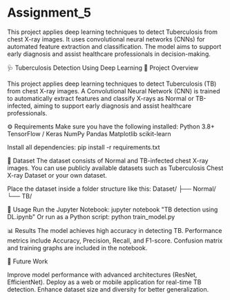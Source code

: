 # Assignment_5
This project applies deep learning techniques to detect Tuberculosis from chest X-ray images. It uses convolutional neural networks (CNNs) for automated feature extraction and classification. The model aims to support early diagnosis and assist healthcare professionals in decision-making.

🩺 Tuberculosis Detection Using Deep Learning
📌 Project Overview

This project applies deep learning techniques to detect Tuberculosis (TB) from chest X-ray images.
A Convolutional Neural Network (CNN) is trained to automatically extract features and classify X-rays as Normal or TB-infected, aiming to support early diagnosis and assist healthcare professionals.

⚙️ Requirements
Make sure you have the following installed:
Python 3.8+
TensorFlow / Keras
NumPy
Pandas
Matplotlib
scikit-learn

Install all dependencies:
pip install -r requirements.txt

📂 Dataset
The dataset consists of Normal and TB-infected chest X-ray images.
You can use publicly available datasets such as Tuberculosis Chest X-ray Dataset
 or your own dataset.

Place the dataset inside a folder structure like this:
Dataset/
 ├── Normal/
 └── TB/

🚀 Usage
Run the Jupyter Notebook:
jupyter notebook "TB detection using DL.ipynb"
Or run as a Python script:
python train_model.py

📊 Results
The model achieves high accuracy in detecting TB.
Performance metrics include Accuracy, Precision, Recall, and F1-score.
Confusion matrix and training graphs are included in the notebook.

📌 Future Work

Improve model performance with advanced architectures (ResNet, EfficientNet).
Deploy as a web or mobile application for real-time TB detection.
Enhance dataset size and diversity for better generalization.
